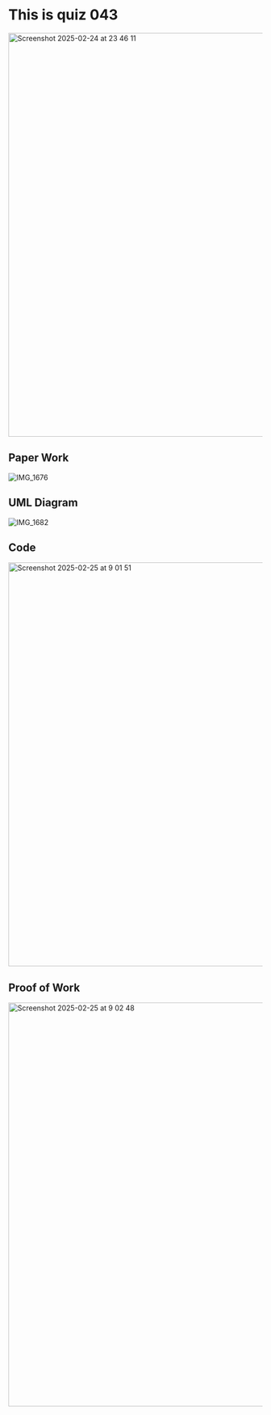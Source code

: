 # This is quiz 043
<img width="800" alt="Screenshot 2025-02-24 at 23 46 11" src="https://github.com/user-attachments/assets/c7fe8f1d-93e6-4a79-8e59-75f6c8c9b6cc" />

## Paper Work
![IMG_1676](https://github.com/user-attachments/assets/b6565194-d273-40d0-9e6b-050bc1f363b7)

## UML Diagram

![IMG_1682](https://github.com/user-attachments/assets/f5b03d24-dbfd-4281-9f2c-57d46c0d5e81)

## Code
<img width="800" alt="Screenshot 2025-02-25 at 9 01 51" src="https://github.com/user-attachments/assets/7f0bfed1-5397-4446-bef2-06351332c64e" />

## Proof of Work
<img width="800" alt="Screenshot 2025-02-25 at 9 02 48" src="https://github.com/user-attachments/assets/8701c3bd-6368-4e84-8f9d-acd7013949c4" />
